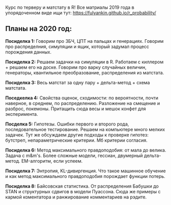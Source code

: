 Курс по терверу и матстату в R! Все матриалы 2019 года в упорядоченном виде ищи тут: https://fulyankin.github.io/r_probability/


## Планы на 2020 год: 

__Посиделка 1:__ Говорим про ЗБЧ, ЦПТ на пальцах и генерациях. Говорим про распределния, симуляции и ящик, который задумал процесс порождения данных. 

__Посиделка 2:__ Решаем задачки на симуляции в R. Работаем с киллером + решаем его на доске. Говорим про варку случайных величин, генераторы, квантильное преобразование, распределения из матстата. 

__Посиделка 3:__ Весь матстат за одну пару + дельта-метод + схема матстата. 

__Поседкелка 4:__ Свойства оценок, сходимости: по вероятности, почти наверное, в среднем, по распределению. Разложение на смещение и разброс, покемоны. Притащить сюда весы и мешок конфет для эксперимента. 

__Посделка 5:__ Гипотезы. Ошибки первого и второго рода, последовательное тестирование. Решаем на компьютере много мелких задачек. Тут же обсуждаем другие подходы к проверке гипотез: бутстреп, непараметрические критерии. Мб критерии согласия. 

__Посиделка 6:__ Метод максимального правдоподобия: от мала до велика. Задача с m&m's. Более сложные модели, гессиан, двумерный дельта-метод. EM-алгоритм, если успеем. 

__Посиделка 7:__ Энтропия, KL-дивиргенция. Что такое машинное обучение и как метод максимального правдоподобия порождает функции потерь. 

__Посиделка 8:__ Байсовская статистика. От распределения Бабушки до STAN и структурных сдвигов в модели Пуассона. Сюда же примеры с кармой коментатора и ранжирование комментариев на рэдите. 


